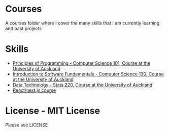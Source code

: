 # Courses
A courses folder where I cover the many skills that I am currently learning and past projects

# Skills
* [Principles of Programming - Computer Science 101, Course at the University of Auckland](https://github.com/jeffplays2005/courses/tree/main/Computer%20Science%20101)
* [Introduction to Software Fundamentals - Computer Science 130, Course at the University of Auckland](https://github.com/jeffplays2005/courses/tree/main/Computer%20Science%20130)
* [Data Technology - Stats 220, Course at the University of Auckland](https://github.com/jeffplays2005/courses/tree/main/stats220)
* [React/next.js course](https://github.com/jeffplays2005/courses/tree/main/react)

# License - MIT License
Please see LICENSE

